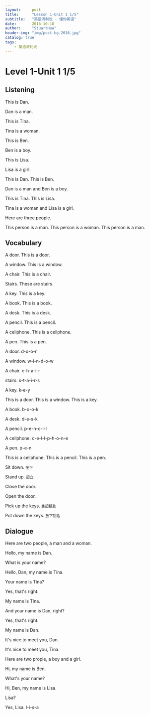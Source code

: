 ```yaml
---
layout:     post
title:      "Lesson 1-Unit 1 1/5"
subtitle:   "英语流利说 - 懂你英语"
date:       2016-10-18
author:     "StuartHua"
header-img: "img/post-bg-2016.jpg"
catalog: true
tags:
    - 英语流利说
---
```


# Level 1-Unit 1 1/5

<!-- more -->

## Listening

This is Dan.

Dan is a man.

This is Tina.

Tina is a woman.

This is Ben.

Ben is a boy.

This is Lisa.

Lisa is a girl.

This is Dan. This is Ben.

Dan is a man and Ben is a boy.

This is Tina. This is Lisa.

Tina is a woman and Lisa is a girl.

Here are three people.

This person is a man. This person is a woman. This person is a man.

## Vocabulary

A door. This is a door.

A window. This is a window.

A chair. This is a chair.

Stairs. These are stairs.

A key. This is a key.

A book. This is a book.

A desk. This is a desk.

A pencil. This is a pencil.

A cellphone. This is a cellphone.

A pen. This is a pen.

A door. d-o-o-r

A window. w-i-n-d-o-w

A chair. c-h-a-i-r

stairs. s-t-a-i-r-s

A key. k-e-y

This is a door. This is a window. This is a key.

A book. b-o-o-k

A desk. d-e-s-k

A pencil. p-e-n-c-i-l

A cellphone. c-e-l-l-p-h-o-n-e

A pen. p-e-n

This is a cellphone. This is a pencil. This is a pen.

Sit down. `坐下`

Stand up. `起立`

Close the door.

Open the door.

Pick up the keys. `拿起钥匙`

Put down the keys. `放下钥匙`

## Dialogue

Here are two people, a man and a woman.

Hello, my name is Dan.

What is your name?

Hello, Dan, my name is Tina.

Your name is Tina?

Yes, that's right.

My name is Tina.

And your name is Dan, right?

Yes, that's right.

My name is Dan.

It's nice to meet you, Dan.

It's nice to meet you, Tina.

Here are two prople, a boy and a girl.

Hi, my name is Ben.

What's your name?

Hi, Ben, my name is Lisa.

Lisa?

Yes, Lisa. l-i-s-a
